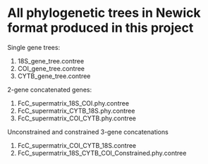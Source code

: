 # All phylogenetic trees in Newick format produced in this project

Single gene trees:
1. 18S_gene_tree.contree
2. COI_gene_tree.contree
3. CYTB_gene_tree.contree

2-gene concatenated genes:
1. FcC_supermatrix_18S_COI.phy.contree
2. FcC_supermatrix_CYTB_18S.phy.contree
3. FcC_supermatrix_COI_CYTB.phy.contree

Unconstrained and constrained 3-gene concatenations
1. FcC_supermatrix_COI_CYTB_18S.contree
2. FcC_supermatrix_18S_CYTB_COI_Constrained.phy.contree
